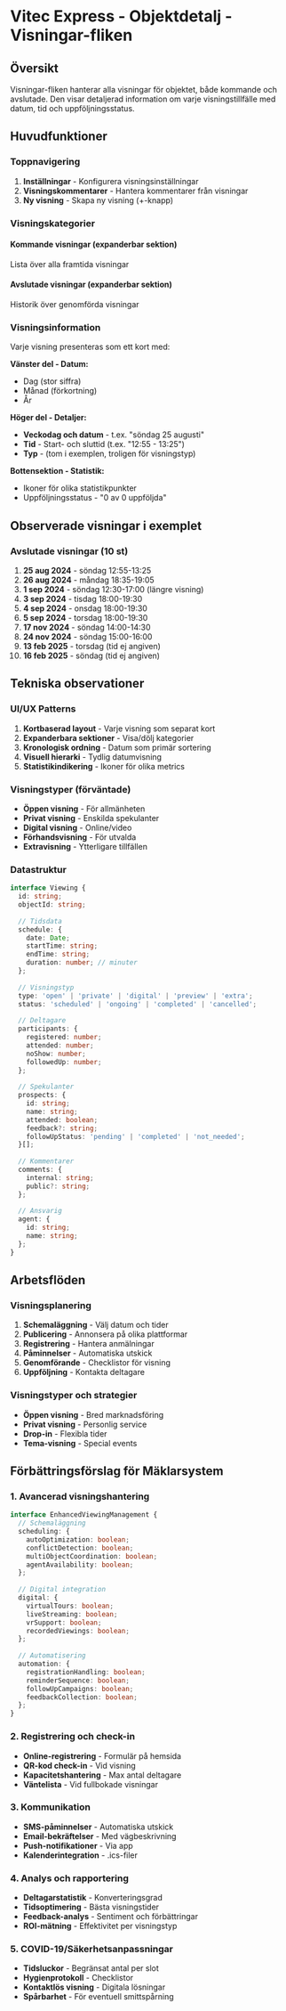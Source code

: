 # Vitec Express - Objektdetalj - Visningar-fliken

## Översikt
Visningar-fliken hanterar alla visningar för objektet, både kommande och avslutade. Den visar detaljerad information om varje visningstillfälle med datum, tid och uppföljningsstatus.

## Huvudfunktioner

### Toppnavigering
1. **Inställningar** - Konfigurera visningsinställningar
2. **Visningskommentarer** - Hantera kommentarer från visningar
3. **Ny visning** - Skapa ny visning (+-knapp)

### Visningskategorier

#### Kommande visningar (expanderbar sektion)
Lista över alla framtida visningar

#### Avslutade visningar (expanderbar sektion)
Historik över genomförda visningar

### Visningsinformation
Varje visning presenteras som ett kort med:

**Vänster del - Datum:**
- Dag (stor siffra)
- Månad (förkortning)
- År

**Höger del - Detaljer:**
- **Veckodag och datum** - t.ex. "söndag 25 augusti"
- **Tid** - Start- och sluttid (t.ex. "12:55 - 13:25")
- **Typ** - (tom i exemplen, troligen för visningstyp)

**Bottensektion - Statistik:**
- Ikoner för olika statistikpunkter
- Uppföljningsstatus - "0 av 0 uppföljda"

## Observerade visningar i exemplet

### Avslutade visningar (10 st)
1. **25 aug 2024** - söndag 12:55-13:25
2. **26 aug 2024** - måndag 18:35-19:05
3. **1 sep 2024** - söndag 12:30-17:00 (längre visning)
4. **3 sep 2024** - tisdag 18:00-19:30
5. **4 sep 2024** - onsdag 18:00-19:30
6. **5 sep 2024** - torsdag 18:00-19:30
7. **17 nov 2024** - söndag 14:00-14:30
8. **24 nov 2024** - söndag 15:00-16:00
9. **13 feb 2025** - torsdag (tid ej angiven)
10. **16 feb 2025** - söndag (tid ej angiven)

## Tekniska observationer

### UI/UX Patterns
1. **Kortbaserad layout** - Varje visning som separat kort
2. **Expanderbara sektioner** - Visa/dölj kategorier
3. **Kronologisk ordning** - Datum som primär sortering
4. **Visuell hierarki** - Tydlig datumvisning
5. **Statistikindikering** - Ikoner för olika metrics

### Visningstyper (förväntade)
- **Öppen visning** - För allmänheten
- **Privat visning** - Enskilda spekulanter
- **Digital visning** - Online/video
- **Förhandsvisning** - För utvalda
- **Extravisning** - Ytterligare tillfällen

### Datastruktur
```typescript
interface Viewing {
  id: string;
  objectId: string;
  
  // Tidsdata
  schedule: {
    date: Date;
    startTime: string;
    endTime: string;
    duration: number; // minuter
  };
  
  // Visningstyp
  type: 'open' | 'private' | 'digital' | 'preview' | 'extra';
  status: 'scheduled' | 'ongoing' | 'completed' | 'cancelled';
  
  // Deltagare
  participants: {
    registered: number;
    attended: number;
    noShow: number;
    followedUp: number;
  };
  
  // Spekulanter
  prospects: {
    id: string;
    name: string;
    attended: boolean;
    feedback?: string;
    followUpStatus: 'pending' | 'completed' | 'not_needed';
  }[];
  
  // Kommentarer
  comments: {
    internal: string;
    public?: string;
  };
  
  // Ansvarig
  agent: {
    id: string;
    name: string;
  };
}
```

## Arbetsflöden

### Visningsplanering
1. **Schemaläggning** - Välj datum och tider
2. **Publicering** - Annonsera på olika plattformar
3. **Registrering** - Hantera anmälningar
4. **Påminnelser** - Automatiska utskick
5. **Genomförande** - Checklistor för visning
6. **Uppföljning** - Kontakta deltagare

### Visningstyper och strategier
- **Öppen visning** - Bred marknadsföring
- **Privat visning** - Personlig service
- **Drop-in** - Flexibla tider
- **Tema-visning** - Special events

## Förbättringsförslag för Mäklarsystem

### 1. Avancerad visningshantering
```typescript
interface EnhancedViewingManagement {
  // Schemaläggning
  scheduling: {
    autoOptimization: boolean;
    conflictDetection: boolean;
    multiObjectCoordination: boolean;
    agentAvailability: boolean;
  };
  
  // Digital integration
  digital: {
    virtualTours: boolean;
    liveStreaming: boolean;
    vrSupport: boolean;
    recordedViewings: boolean;
  };
  
  // Automatisering
  automation: {
    registrationHandling: boolean;
    reminderSequence: boolean;
    followUpCampaigns: boolean;
    feedbackCollection: boolean;
  };
}
```

### 2. Registrering och check-in
- **Online-registrering** - Formulär på hemsida
- **QR-kod check-in** - Vid visning
- **Kapacitetshantering** - Max antal deltagare
- **Väntelista** - Vid fullbokade visningar

### 3. Kommunikation
- **SMS-påminnelser** - Automatiska utskick
- **Email-bekräftelser** - Med vägbeskrivning
- **Push-notifikationer** - Via app
- **Kalenderintegration** - .ics-filer

### 4. Analys och rapportering
- **Deltagarstatistik** - Konverteringsgrad
- **Tidsoptimering** - Bästa visningstider
- **Feedback-analys** - Sentiment och förbättringar
- **ROI-mätning** - Effektivitet per visningstyp

### 5. COVID-19/Säkerhetsanpassningar
- **Tidsluckor** - Begränsat antal per slot
- **Hygienprotokoll** - Checklistor
- **Kontaktlös visning** - Digitala lösningar
- **Spårbarhet** - För eventuell smittspårning